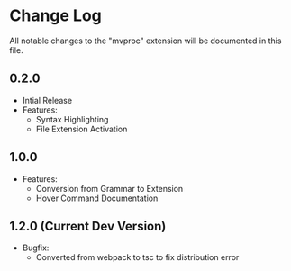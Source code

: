 # Change Log

All notable changes to the "mvproc" extension will be documented in this file.

## 0.2.0
* Intial Release
* Features:
    * Syntax Highlighting
    * File Extension Activation

## 1.0.0
* Features:
    * Conversion from Grammar to Extension
    * Hover Command Documentation

## 1.2.0 (Current Dev Version)
* Bugfix:
    * Converted from webpack to tsc to fix distribution error